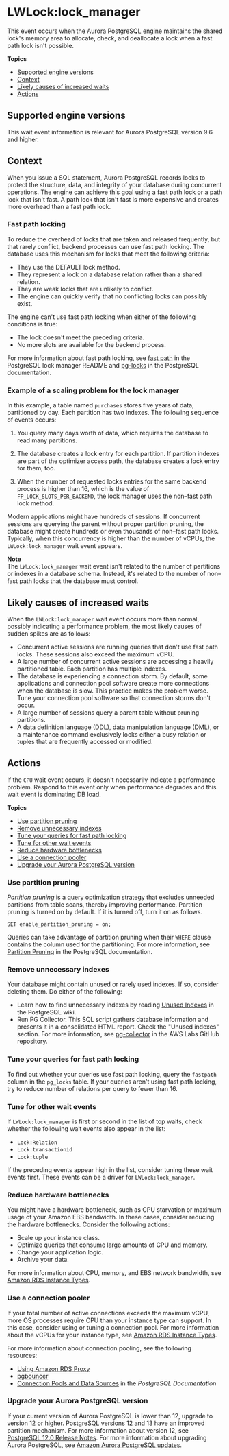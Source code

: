 # LWLock:lock\_manager<a name="apg-waits.lw-lock-manager"></a>

This event occurs when the Aurora PostgreSQL engine maintains the shared lock's memory area to allocate, check, and deallocate a lock when a fast path lock isn't possible\.

**Topics**
+ [Supported engine versions](#apg-waits.lw-lock-manager.context.supported)
+ [Context](#apg-waits.lw-lock-manager.context)
+ [Likely causes of increased waits](#apg-waits.lw-lock-manager.causes)
+ [Actions](#apg-waits.lw-lock-manager.actions)

## Supported engine versions<a name="apg-waits.lw-lock-manager.context.supported"></a>

This wait event information is relevant for Aurora PostgreSQL version 9\.6 and higher\.  

## Context<a name="apg-waits.lw-lock-manager.context"></a>

When you issue a SQL statement, Aurora PostgreSQL records locks to protect the structure, data, and integrity of your database during concurrent operations\. The engine can achieve this goal using a fast path lock or a path lock that isn't fast\. A path lock that isn't fast is more expensive and creates more overhead than a fast path lock\.

### Fast path locking<a name="apg-waits.lw-lock-manager.context.fast-path"></a>

To reduce the overhead of locks that are taken and released frequently, but that rarely conflict, backend processes can use fast path locking\. The database uses this mechanism for locks that meet the following criteria:
+ They use the DEFAULT lock method\.
+ They represent a lock on a database relation rather than a shared relation\.
+ They are weak locks that are unlikely to conflict\.
+ The engine can quickly verify that no conflicting locks can possibly exist\.

The engine can't use fast path locking when either of the following conditions is true:
+ The lock doesn't meet the preceding criteria\.
+ No more slots are available for the backend process\.

For more information about fast path locking, see [fast path](https://github.com/postgres/postgres/blob/master/src/backend/storage/lmgr/README#L70-L76) in the PostgreSQL lock manager README and [pg\-locks](https://www.postgresql.org/docs/9.3/view-pg-locks.html#AEN98195) in the PostgreSQL documentation\. 

### Example of a scaling problem for the lock manager<a name="apg-waits.lw-lock-manager.context.lock-manager"></a>

In this example, a table named `purchases` stores five years of data, partitioned by day\. Each partition has two indexes\. The following sequence of events occurs:

1. You query many days worth of data, which requires the database to read many partitions\.

1. The database creates a lock entry for each partition\. If partition indexes are part of the optimizer access path, the database creates a lock entry for them, too\.

1. When the number of requested locks entries for the same backend process is higher than 16, which is the value of `FP_LOCK_SLOTS_PER_BACKEND`, the lock manager uses the non–fast path lock method\.

Modern applications might have hundreds of sessions\. If concurrent sessions are querying the parent without proper partition pruning, the database might create hundreds or even thousands of non–fast path locks\. Typically, when this concurrency is higher than the number of vCPUs, the `LWLock:lock_manager` wait event appears\.

**Note**  
The `LWLock:lock_manager` wait event isn't related to the number of partitions or indexes in a database schema\. Instead, it's related to the number of non–fast path locks that the database must control\.

## Likely causes of increased waits<a name="apg-waits.lw-lock-manager.causes"></a>

When the `LWLock:lock_manager` wait event occurs more than normal, possibly indicating a performance problem, the most likely causes of sudden spikes are as follows:
+ Concurrent active sessions are running queries that don't use fast path locks\. These sessions also exceed the maximum vCPU\.
+ A large number of concurrent active sessions are accessing a heavily partitioned table\. Each partition has multiple indexes\.
+ The database is experiencing a connection storm\. By default, some applications and connection pool software create more connections when the database is slow\. This practice makes the problem worse\. Tune your connection pool software so that connection storms don't occur\.
+ A large number of sessions query a parent table without pruning partitions\.
+ A data definition language \(DDL\), data manipulation language \(DML\), or a maintenance command exclusively locks either a busy relation or tuples that are frequently accessed or modified\.

## Actions<a name="apg-waits.lw-lock-manager.actions"></a>

If the `CPU` wait event occurs, it doesn't necessarily indicate a performance problem\. Respond to this event only when performance degrades and this wait event is dominating DB load\.

**Topics**
+ [Use partition pruning](#apg-waits.lw-lock-manager.actions.pruning)
+ [Remove unnecessary indexes](#apg-waits.lw-lock-manager.actions.indexes)
+ [Tune your queries for fast path locking](#apg-waits.lw-lock-manager.actions.tuning)
+ [Tune for other wait events](#apg-waits.lw-lock-manager.actions.other-waits)
+ [Reduce hardware bottlenecks](#apg-waits.lw-lock-manager.actions.hw-bottlenecks)
+ [Use a connection pooler](#apg-waits.lw-lock-manager.actions.pooler)
+ [Upgrade your Aurora PostgreSQL version](#apg-waits.lw-lock-manager.actions.pg-version)

### Use partition pruning<a name="apg-waits.lw-lock-manager.actions.pruning"></a>

*Partition pruning* is a query optimization strategy that excludes unneeded partitions from table scans, thereby improving performance\. Partition pruning is turned on by default\. If it is turned off, turn it on as follows\.

```
SET enable_partition_pruning = on;
```

Queries can take advantage of partition pruning when their `WHERE` clause contains the column used for the partitioning\. For more information, see [Partition Pruning](https://www.postgresql.org/docs/current/ddl-partitioning.html#DDL-PARTITION-PRUNING) in the PostgreSQL documentation\.

### Remove unnecessary indexes<a name="apg-waits.lw-lock-manager.actions.indexes"></a>

Your database might contain unused or rarely used indexes\. If so, consider deleting them\. Do either of the following:
+ Learn how to find unnecessary indexes by reading [Unused Indexes](https://wiki.postgresql.org/wiki/Index_Maintenance#Unused_Indexes) in the PostgreSQL wiki\.
+ Run PG Collector\. This SQL script gathers database information and presents it in a consolidated HTML report\. Check the "Unused indexes" section\. For more information, see [pg\-collector](https://github.com/awslabs/pg-collector) in the AWS Labs GitHub repository\.

### Tune your queries for fast path locking<a name="apg-waits.lw-lock-manager.actions.tuning"></a>

To find out whether your queries use fast path locking, query the `fastpath` column in the `pg_locks` table\. If your queries aren't using fast path locking, try to reduce number of relations per query to fewer than 16\.

### Tune for other wait events<a name="apg-waits.lw-lock-manager.actions.other-waits"></a>

If `LWLock:lock_manager` is first or second in the list of top waits, check whether the following wait events also appear in the list:
+ `Lock:Relation`
+ `Lock:transactionid`
+ `Lock:tuple`

If the preceding events appear high in the list, consider tuning these wait events first\. These events can be a driver for `LWLock:lock_manager`\.

### Reduce hardware bottlenecks<a name="apg-waits.lw-lock-manager.actions.hw-bottlenecks"></a>

You might have a hardware bottleneck, such as CPU starvation or maximum usage of your Amazon EBS bandwidth\. In these cases, consider reducing the hardware bottlenecks\. Consider the following actions:
+ Scale up your instance class\.
+ Optimize queries that consume large amounts of CPU and memory\.
+ Change your application logic\.
+ Archive your data\.

For more information about CPU, memory, and EBS network bandwidth, see [Amazon RDS Instance Types](https://aws.amazon.com/rds/instance-types/)\.

### Use a connection pooler<a name="apg-waits.lw-lock-manager.actions.pooler"></a>

If your total number of active connections exceeds the maximum vCPU, more OS processes require CPU than your instance type can support\. In this case, consider using or tuning a connection pool\. For more information about the vCPUs for your instance type, see [Amazon RDS Instance Types](https://aws.amazon.com/rds/instance-types/)\.

For more information about connection pooling, see the following resources:
+ [Using Amazon RDS Proxy](rds-proxy.md)
+ [pgbouncer](http://www.pgbouncer.org/usage.html)
+ [Connection Pools and Data Sources](https://www.postgresql.org/docs/7.4/jdbc-datasource.html) in the *PostgreSQL Documentation*

### Upgrade your Aurora PostgreSQL version<a name="apg-waits.lw-lock-manager.actions.pg-version"></a>

If your current version of Aurora PostgreSQL is lower than 12, upgrade to version 12 or higher\. PostgreSQL versions 12 and 13 have an improved partition mechanism\. For more information about version 12, see [PostgreSQL 12\.0 Release Notes]( https://www.postgresql.org/docs/release/12.0/)\. For more information about upgrading Aurora PostgreSQL, see [Amazon Aurora PostgreSQL updates](AuroraPostgreSQL.Updates.md)\.